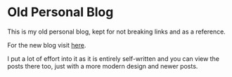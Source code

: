 # Old Personal Blog
This is my old personal blog, kept for not breaking links and as a reference.

For the new blog visit [here](https://nereux.blog/). 

I put a lot of effort into it as it is entirely self-written and you can view the posts there too, just with a more modern design and newer posts.